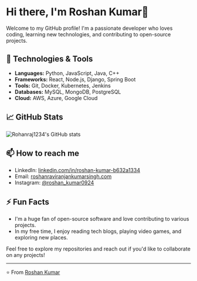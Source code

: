 # Hi there, I'm Roshan Kumar👋

Welcome to my GitHub profile! I'm a passionate developer who loves coding, learning new technologies, and contributing to open-source projects.

## 🔧 Technologies & Tools

- **Languages:** Python, JavaScript, Java, C++
- **Frameworks:** React, Node.js, Django, Spring Boot
- **Tools:** Git, Docker, Kubernetes, Jenkins
- **Databases:** MySQL, MongoDB, PostgreSQL
- **Cloud:** AWS, Azure, Google Cloud

## 📈 GitHub Stats

![Rohanraj1234's GitHub stats](https://github-readme-stats.vercel.app/api?username=Rohanraj1234&show_icons=true&hide_border=true)

## 📫 How to reach me

- LinkedIn: [linkedin.com/in/roshan-kumar-b632a1334](https://www.linkedin.com/in/roshan-kumar-b632a1334)
- Email: [roshanraviranjankumarsingh.com](mailto:roshanraviranjankumarsingh.com)
- Instagram: [@roshan_kumar0924](https://www.instagram.com/roshan_kumar0924)

## ⚡ Fun Facts

- I'm a huge fan of open-source software and love contributing to various projects.
- In my free time, I enjoy reading tech blogs, playing video games, and exploring new places.

Feel free to explore my repositories and reach out if you'd like to collaborate on any projects!

---

⭐️ From [Roshan Kumar](https://github.com/Rohanraj1234)
